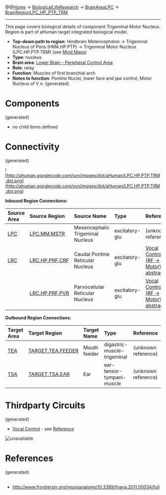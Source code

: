 @@[Home](Home.md) -> [BiologicalLifeResearch](BiologicalLifeResearch.md) -> [BrainAreaLPC](BrainAreaLPC.md) -> [BrainRegionLPC\_HP\_PTP\_TRM](BrainRegionLPC_HP_PTP_TRM.md)

---


This page covers biological details of component Trigeminal Motor Nucleus.
Region is part of aHuman target integrated biological model.

  * **Top-down path to region**: Hindbrain Metencephalon -> Trigeminal Nucleus of Pons (HMA.HP.PTP) -> Trigeminal Motor Nucleus (LPC.HP.PTP.TRM) (see [Mind Maps](OverallMindMaps.md))
  * **Type**: nucleus
  * **Brain area**: [Lower Brain - Peripheral Control Area](BrainAreaLPC.md)
  * **Role**: relay
  * **Function**: Muscles of first branchial arch
  * **Notes to function**: Pontine Nuclei, lower face and jaw control, Motor Nucleus of V n.
(generated)
# Components #
(generated)


  * no child items defined

# Connectivity #
(generated)


![http://ahuman.googlecode.com/svn/images/dot/aHuman/LPC.HP.PTP.TRM.dot.png](http://ahuman.googlecode.com/svn/images/dot/aHuman/LPC.HP.PTP.TRM.dot.png)

**Inbound Region Connections:**

| **Source Area** | **Source Region** | **Source Name** | **Type** | **Reference** |
|:----------------|:------------------|:----------------|:---------|:--------------|
| [LPC](BrainAreaLPC.md) | [LPC.MM.MSTR](BrainRegionLPC_MM_MSTR.md) | Mesencephalic Trigeminal Nucleus | excitatory-glu | (unknown reference) |
| [LRC](BrainAreaLRC.md) | [LRC.HP.PRF.CRF](BrainRegionLRC_HP_PRF_CRF.md) | Caudal Pontine Reticular Nucleus | excitatory-glu | [Vocal Control (RF -> MotorV, abstract)](http://www.frontiersin.org/neuroanatomy/10.3389/fnana.2011.00034/full) |
|                 | [LRC.HP.PRF.PVR](BrainRegionLRC_HP_PRF_PVR.md) | Parvocellular Reticular Nucleus | excitatory-glu | [Vocal Control (RF -> MotorV, abstract)](http://www.frontiersin.org/neuroanatomy/10.3389/fnana.2011.00034/full) |

**Outbound Region Connections:**

| **Target Area** | **Target Region** | **Target Name** | **Type** | **Reference** |
|:----------------|:------------------|:----------------|:---------|:--------------|
| [TEA](BrainAreaTEA.md) | [TARGET.TEA.FEEDER](BrainRegionTARGET_TEA_FEEDER.md) | Mouth feeder    | digastric-muscle-trigeminal | (unknown reference) |
| [TSA](BrainAreaTSA.md) | [TARGET.TSA.EAR](BrainRegionTARGET_TSA_EAR.md) | Ear             | ear-tensor-tympani-muscle | (unknown reference) |

# Thirdparty Circuits #
(generated)

  * [Vocal Control](http://c431376.r76.cf2.rackcdn.com/10053/fnana-05-00034-r1/image_m/fnana-05-00034-g002.jpg) - see [Reference](http://www.frontiersin.org/neuroanatomy/10.3389/fnana.2011.00034/full)

<img src='http://c431376.r76.cf2.rackcdn.com/10053/fnana-05-00034-r1/image_m/fnana-05-00034-g002.jpg' alt='unavailable'>


<h1>References</h1>
(generated)<br>
<br>
<ul><li><a href='http://www.frontiersin.org/neuroanatomy/10.3389/fnana.2011.00034/full'>http://www.frontiersin.org/neuroanatomy/10.3389/fnana.2011.00034/full</a></li></ul>
